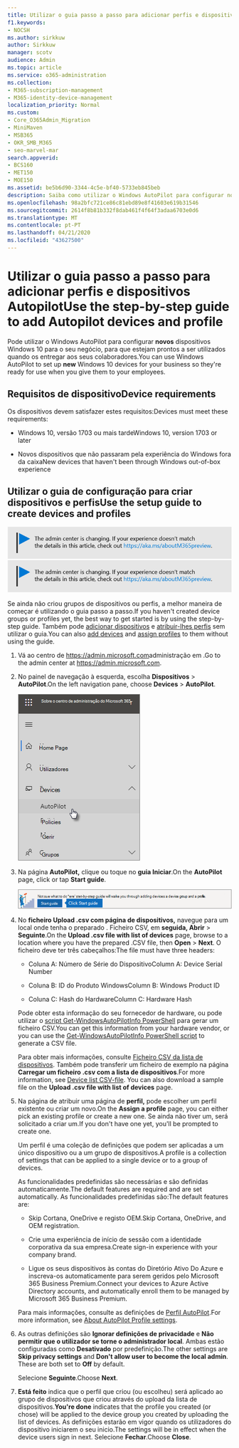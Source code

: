 ```yaml
---
title: Utilizar o guia passo a passo para adicionar perfis e dispositivos Autopilot
f1.keywords:
- NOCSH
ms.author: sirkkuw
author: Sirkkuw
manager: scotv
audience: Admin
ms.topic: article
ms.service: o365-administration
ms.collection:
- M365-subscription-management
- M365-identity-device-management
localization_priority: Normal
ms.custom:
- Core_O365Admin_Migration
- MiniMaven
- MSB365
- OKR_SMB_M365
- seo-marvel-mar
search.appverid:
- BCS160
- MET150
- MOE150
ms.assetid: be5b6d90-3344-4c5e-bf40-5733eb845beb
description: Saiba como utilizar o Windows AutoPilot para configurar novos dispositivos Windows 10 para o seu negócio, para que estejam prontos para uso dos colaboradores.
ms.openlocfilehash: 98a2bfc721ce86c81ebd89e8f41603e619b31546
ms.sourcegitcommit: 2614f8b81b332f8dab461f4f64f3adaa6703e0d6
ms.translationtype: MT
ms.contentlocale: pt-PT
ms.lasthandoff: 04/21/2020
ms.locfileid: "43627500"
---
```

# <a name="use-the-step-by-step-guide-to-add-autopilot-devices-and-profile"></a><span data-ttu-id="c2e85-103">Utilizar o guia passo a passo para adicionar perfis e dispositivos Autopilot</span><span class="sxs-lookup"><span data-stu-id="c2e85-103">Use the step-by-step guide to add Autopilot devices and profile</span></span>

<span data-ttu-id="c2e85-104">Pode utilizar o Windows AutoPilot para configurar **novos** dispositivos Windows 10 para o seu negócio, para que estejam prontos a ser utilizados quando os entregar aos seus colaboradores.</span><span class="sxs-lookup"><span data-stu-id="c2e85-104">You can use Windows AutoPilot to set up **new** Windows 10 devices for your business so they're ready for use when you give them to your employees.</span></span>
  
## <a name="device-requirements"></a><span data-ttu-id="c2e85-105">Requisitos de dispositivo</span><span class="sxs-lookup"><span data-stu-id="c2e85-105">Device requirements</span></span>

<span data-ttu-id="c2e85-106">Os dispositivos devem satisfazer estes requisitos:</span><span class="sxs-lookup"><span data-stu-id="c2e85-106">Devices must meet these requirements:</span></span>
  
- <span data-ttu-id="c2e85-107">Windows 10, versão 1703 ou mais tarde</span><span class="sxs-lookup"><span data-stu-id="c2e85-107">Windows 10, version 1703 or later</span></span>
    
- <span data-ttu-id="c2e85-108">Novos dispositivos que não passaram pela experiência do Windows fora da caixa</span><span class="sxs-lookup"><span data-stu-id="c2e85-108">New devices that haven't been through Windows out-of-box experience</span></span>
    
## <a name="use-the-setup-guide-to-create-devices-and-profiles"></a><span data-ttu-id="c2e85-109">Utilizar o guia de configuração para criar dispositivos e perfis</span><span class="sxs-lookup"><span data-stu-id="c2e85-109">Use the setup guide to create devices and profiles</span></span>

<span data-ttu-id="c2e85-110">[![Etiqueta que informa que o centro de administração está a mudar e que pode encontrar mais detalhes em aka.ms/aboutM365preview.](../media/m365admincenterchanging.png)](https://docs.microsoft.com/office365/admin/microsoft-365-admin-center-preview)</span><span class="sxs-lookup"><span data-stu-id="c2e85-110">[![Label to let you know the admin center is changing and you can find more details at aka.ms/aboutM365preview.](../media/m365admincenterchanging.png)](https://docs.microsoft.com/office365/admin/microsoft-365-admin-center-preview)</span></span>

<span data-ttu-id="c2e85-111">Se ainda não criou grupos de dispositivos ou perfis, a melhor maneira de começar é utilizando o guia passo a passo.</span><span class="sxs-lookup"><span data-stu-id="c2e85-111">If you haven't created device groups or profiles yet, the best way to get started is by using the step-by-step guide.</span></span> <span data-ttu-id="c2e85-112">Também pode [adicionar dispositivos](create-and-edit-autopilot-devices.md) e [atribuir-lhes perfis](create-and-edit-autopilot-profiles.md) sem utilizar o guia.</span><span class="sxs-lookup"><span data-stu-id="c2e85-112">You can also [add devices](create-and-edit-autopilot-devices.md) and [assign profiles](create-and-edit-autopilot-profiles.md) to them without using the guide.</span></span> 
  
1. <span data-ttu-id="c2e85-113">Vá ao centro de <a href="https://go.microsoft.com/fwlink/p/?linkid=837890" target="_blank">https://admin.microsoft.com</a>administração em .</span><span class="sxs-lookup"><span data-stu-id="c2e85-113">Go to the admin center at <a href="https://go.microsoft.com/fwlink/p/?linkid=837890" target="_blank">https://admin.microsoft.com</a>.</span></span>

2. <span data-ttu-id="c2e85-114">No painel de navegação à esquerda, escolha **Dispositivos** \> **AutoPilot**.</span><span class="sxs-lookup"><span data-stu-id="c2e85-114">On the left navigation pane, choose **Devices** \> **AutoPilot**.</span></span>

    ![No centro de administração, escolha os dispositivos e, em seguida, o AutoPilot.](../media/AutoPilot.png)
  
2. <span data-ttu-id="c2e85-116">Na página **AutoPilot,** clique ou toque no **guia Iniciar**.</span><span class="sxs-lookup"><span data-stu-id="c2e85-116">On the **AutoPilot** page, click or tap **Start guide**.</span></span>
    
    ![Click Start guide for step-by-step instructions for Autopilot.](../media/31662655-d1e6-437d-87ea-c0dec5da56f7.png)
  
3. <span data-ttu-id="c2e85-118">No **ficheiro Upload .csv com página de dispositivos,** navegue para um local onde tenha o preparado . Ficheiro CSV, em **seguida, Abrir** \> **Seguinte**.</span><span class="sxs-lookup"><span data-stu-id="c2e85-118">On the **Upload .csv file with list of devices** page, browse to a location where you have the prepared .CSV file, then **Open** \> **Next**.</span></span> <span data-ttu-id="c2e85-119">O ficheiro deve ter três cabeçalhos:</span><span class="sxs-lookup"><span data-stu-id="c2e85-119">The file must have three headers:</span></span>
    
    - <span data-ttu-id="c2e85-120">Coluna A: Número de Série do Dispositivo</span><span class="sxs-lookup"><span data-stu-id="c2e85-120">Column A: Device Serial Number</span></span>
    
    - <span data-ttu-id="c2e85-121">Coluna B: ID do Produto Windows</span><span class="sxs-lookup"><span data-stu-id="c2e85-121">Column B: Windows Product ID</span></span>
    
    - <span data-ttu-id="c2e85-122">Coluna C: Hash do Hardware</span><span class="sxs-lookup"><span data-stu-id="c2e85-122">Column C: Hardware Hash</span></span>
    
    <span data-ttu-id="c2e85-123">Pode obter esta informação do seu fornecedor de hardware, ou pode utilizar o [script Get-WindowsAutoPilotInfo PowerShell](https://www.powershellgallery.com/packages/Get-WindowsAutoPilotInfo) para gerar um ficheiro CSV.</span><span class="sxs-lookup"><span data-stu-id="c2e85-123">You can get this information from your hardware vendor, or you can use the [Get-WindowsAutoPilotInfo PowerShell script](https://www.powershellgallery.com/packages/Get-WindowsAutoPilotInfo) to generate a CSV file.</span></span> 
    
    <span data-ttu-id="c2e85-p103">Para obter mais informações, consulte [Ficheiro CSV da lista de dispositivos](https://support.office.com/article/932e3676-2491-49f0-9177-d893d2f5276e). Também pode transferir um ficheiro de exemplo na página **Carregar um ficheiro .csv com a lista de dispositivos**.</span><span class="sxs-lookup"><span data-stu-id="c2e85-p103">For more information, see [Device list CSV-file](https://support.office.com/article/932e3676-2491-49f0-9177-d893d2f5276e). You can also download a sample file on the **Upload .csv file with list of devices** page.</span></span> 
    
4. <span data-ttu-id="c2e85-126">Na página de atribuir uma página de **perfil,** pode escolher um perfil existente ou criar um novo.</span><span class="sxs-lookup"><span data-stu-id="c2e85-126">On the **Assign a profile** page, you can either pick an existing profile or create a new one.</span></span> <span data-ttu-id="c2e85-127">Se ainda não tiver um, será solicitado a criar um.</span><span class="sxs-lookup"><span data-stu-id="c2e85-127">If you don't have one yet, you'll be prompted to create one.</span></span> 
    
    <span data-ttu-id="c2e85-128">Um perfil é uma coleção de definições que podem ser aplicadas a um único dispositivo ou a um grupo de dispositivos.</span><span class="sxs-lookup"><span data-stu-id="c2e85-128">A profile is a collection of settings that can be applied to a single device or to a group of devices.</span></span>
    
    <span data-ttu-id="c2e85-129">As funcionalidades predefinidas são necessárias e são definidas automaticamente.</span><span class="sxs-lookup"><span data-stu-id="c2e85-129">The default features are required and are set automatically.</span></span> <span data-ttu-id="c2e85-130">As funcionalidades predefinidas são:</span><span class="sxs-lookup"><span data-stu-id="c2e85-130">The default features are:</span></span>
    
    - <span data-ttu-id="c2e85-131">Skip Cortana, OneDrive e registo OEM.</span><span class="sxs-lookup"><span data-stu-id="c2e85-131">Skip Cortana, OneDrive, and OEM registration.</span></span>
    
    - <span data-ttu-id="c2e85-132">Crie uma experiência de início de sessão com a identidade corporativa da sua empresa.</span><span class="sxs-lookup"><span data-stu-id="c2e85-132">Create sign-in experience with your company brand.</span></span>
    
    - <span data-ttu-id="c2e85-133">Ligue os seus dispositivos às contas do Diretório Ativo Do Azure e inscreva-os automaticamente para serem geridos pelo Microsoft 365 Business Premium.</span><span class="sxs-lookup"><span data-stu-id="c2e85-133">Connect your devices to Azure Active Directory accounts, and automatically enroll them to be managed by Microsoft 365 Business Premium.</span></span>
    
    <span data-ttu-id="c2e85-134">Para mais informações, consulte as definições de [Perfil AutoPilot](autopilot-profile-settings.md).</span><span class="sxs-lookup"><span data-stu-id="c2e85-134">For more information, see [About AutoPilot Profile settings](autopilot-profile-settings.md).</span></span> 
    
5. <span data-ttu-id="c2e85-135">As outras definições são **Ignorar definições de privacidade** e **Não permitir que o utilizador se torne o administrador local**. Ambas estão configuradas como **Desativado** por predefinição.</span><span class="sxs-lookup"><span data-stu-id="c2e85-135">The other settings are **Skip privacy settings** and **Don't allow user to become the local admin**. These are both set to **Off** by default.</span></span> 
    
    <span data-ttu-id="c2e85-136">Selecione **Seguinte**.</span><span class="sxs-lookup"><span data-stu-id="c2e85-136">Choose **Next**.</span></span>
    
6. <span data-ttu-id="c2e85-137">**Está feito** indica que o perfil que criou (ou escolheu) será aplicado ao grupo de dispositivos que criou através do upload da lista de dispositivos.</span><span class="sxs-lookup"><span data-stu-id="c2e85-137">**You're done** indicates that the profile you created (or chose) will be applied to the device group you created by uploading the list of devices.</span></span> <span data-ttu-id="c2e85-138">As definições estarão em vigor quando os utilizadores do dispositivo iniciarem o seu inicio.</span><span class="sxs-lookup"><span data-stu-id="c2e85-138">The settings will be in effect when the device users sign in next.</span></span> <span data-ttu-id="c2e85-139">Selecione **Fechar**.</span><span class="sxs-lookup"><span data-stu-id="c2e85-139">Choose **Close**.</span></span>
    
